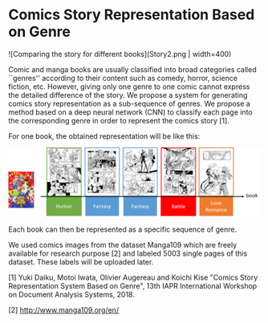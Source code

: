 # Comics Story Representation Based on Genre

![Comparing the story for different books](Story2.png | width=400)


Comic and manga books are usually classified into broad categories called ``genres'' according to their content such as comedy, horror, science fiction, etc. However, giving only one genre to one comic cannot express the detailed difference of the story. We propose a system for generating comics story representation as a sub-sequence of genres. We propose a method based on a deep neural network (CNN) to classify each page into the corresponding genre in order to represent the comics story [1].

For one book, the obtained representation will be like this:

![Representation of the story for one book](Story.png)

Each book can then be represented as a specific sequence of genre. 


We used comics images from the dataset Manga109 which are freely available for research purpose [2] and labeled 5003 single pages of this dataset. These labels will be uploaded later.


[1] Yuki Daiku, Motoi Iwata, Olivier Augereau and Koichi Kise "Comics Story Representation System Based on Genre", 13th IAPR International Workshop on Document Analysis Systems, 2018.

[2] http://www.manga109.org/en/
